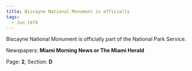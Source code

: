 ```yaml
---  
title: Biscayne National Monument is officially  
tags:  
  - Jun 1970  
---  
```

  
Biscayne National Monument is officially part of the National Park Service.  
  
Newspapers: **Miami Morning News or The Miami Herald**  
  
Page: **2**, Section: **D** 
